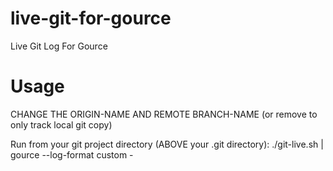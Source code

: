 live-git-for-gource
===================

Live Git Log For Gource


Usage
===================



CHANGE THE ORIGIN-NAME AND REMOTE BRANCH-NAME   (or remove to only track local git copy)


Run from your git project directory (ABOVE your .git directory):
    ./git-live.sh  | gource --log-format custom -
